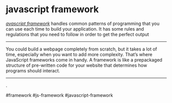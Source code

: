 # javascript framework

_[avascript framework](https://geekflare.com/javascript-frameworks-for-api/)_ handles common patterns of programming that you can use each time to build your application. It has some rules and regulations that you need to follow in order to get the perfect output
***
You could build a webpage completely from scratch, but it takes a lot of time, especially when you want to add more complexity. That’s where JavaScript frameworks come in handy. A framework is like a prepackaged structure of pre-written code for your website that determines how programs should interact.
***
.

#framework #js-framework #javascript-framework